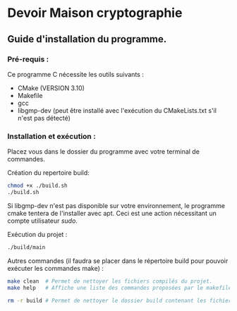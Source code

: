 # Devoir Maison cryptographie

## Guide d'installation du programme.

### Pré-requis :

Ce programme C nécessite les outils suivants : 

- CMake (VERSION 3.10)
- Makefile
- gcc
- libgmp-dev (peut être installé avec l'exécution du CMakeLists.txt s'il n'est pas détecté)

### Installation et exécution :

Placez vous dans le dossier du programme avec votre terminal de commandes.

Création du repertoire build: 

```bash
chmod +x ./build.sh
./build.sh
```

Si libgmp-dev n'est pas disponible sur votre environnement, le programme cmake tentera de l'installer avec apt. Ceci est une action nécessitant un compte utilisateur *sudo*.

Exécution du projet :

```bash
./build/main
```

Autres commandes (il faudra se placer dans le répertoire build pour pouvoir exécuter les commandes make) : 

```bash
make clean  # Permet de nettoyer les fichiers compilés du projet.
make help   # Affiche une liste des commandes proposées par le makefile.

rm -r build # Permet de nettoyer le dossier build contenant les fichiers compilés par le makefile ainsi que ceux du cmake.
```